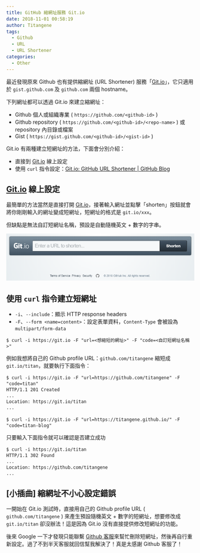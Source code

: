 ```yaml
---
title: GitHub 縮網址服務 Git.io
date: 2018-11-01 00:58:19
author: Titangene
tags:
  - Github
  - URL
  - URL Shortener
categories:
  - Other
---
```


最近發現原來 Github 也有提供縮網址 (URL Shortener) 服務「[Git.io](https://git.io/)」，它只適用於 `gist.github.com` 及 `github.com` 兩個 hostname。

<!-- more -->

下列網址都可以透過 Git.io 來建立縮網址：
- Github 個人或組織專業 ( `https://github.com/<github-id>` )
- Github repository ( `https://github.com/<github-id>/<repo-name>` ) 或 repository 內目錄或檔案
- Gist ( `https://gist.github.com/<github-id>/<gist-id>` )

Git.io 有兩種建立短網址的方法，下面會分別介紹：
- 直接到 [Git.io](https://git.io/) 線上設定
- 使用 `curl` 指令設定：[Git.io: GitHub URL Shortener | GitHub Blog](https://blog.github.com/2011-11-10-git-io-github-url-shortener/)

## [Git.io](https://git.io/) 線上設定
最簡單的方法當然是直接打開 [Git.io](https://git.io/)，接著輸入網址並點擊「shorten」按鈕就會將你剛剛輸入的網址變成短網址，短網址的格式是 `git.io/xxx`。

但缺點是無法自訂短網址名稱，預設是自動隨機英文 + 數字的字串。

![](github-url-shortener/github-url-shortener.png)

## 使用 `curl` 指令建立短網址

- `-i`、`--include`：顯示 HTTP response headers
- `-F`、`--form <name=content>`：設定表單資料，`Content-Type` 會被設為 `multipart/form-data`

```shell
$ curl -i https://git.io -F "url=<想縮短的網址>" -F "code=<自訂短網址名稱>"
```

例如我想將自己的 Github profile URL：`github.com/titangene` 縮短成 `git.io/titan`，就要執行下面指令：

```shell
$ curl -i https://git.io -F "url=https://github.com/titangene" -F "code=titan"
HTTP/1.1 201 Created
...
Location: https://git.io/titan
...

$ curl -i https://git.io -F "url=https://titangene.github.io/" -F "code=titan-blog"
```

只要輸入下面指令就可以確認是否建立成功

```shell
$ curl -i https://git.io/titan
HTTP/1.1 302 Found
...
Location: https://github.com/titangene
...
```

## [小插曲] 縮網址不小心設定錯誤
一開始在 Git.io 測試時，直接用自己的 Github profile URL ( `github.com/titangene` ) 來產生預設隨機英文 + 數字的短網址，想要修改成 `git.io/titan` 卻沒辦法！這是因為 Git.io 沒有直接提供修改短網址的功能。

後來 Google 一下才發現只能聯繫 [Github 客服](https://github.com/contact)來幫忙刪除短網址，然後再自行重新設定。過了不到半天客服就回信幫我解決了！真是太感謝 Github 客服了！